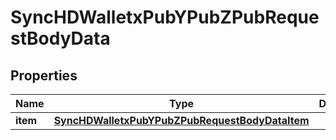 

# SyncHDWalletxPubYPubZPubRequestBodyData


## Properties

Name | Type | Description | Notes
------------ | ------------- | ------------- | -------------
**item** | [**SyncHDWalletxPubYPubZPubRequestBodyDataItem**](SyncHDWalletxPubYPubZPubRequestBodyDataItem.md) |  | 



